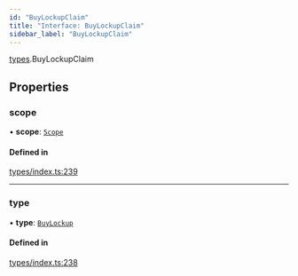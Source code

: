 ```yaml
---
id: "BuyLockupClaim"
title: "Interface: BuyLockupClaim"
sidebar_label: "BuyLockupClaim"
---
```


[types](../../../modules/Types/Types.md).BuyLockupClaim

## Properties

### scope

• **scope**: [`Scope`](../Scope/Scope.md)

#### Defined in

[types/index.ts:239](https://github.com/PolymeshAssociation/polymesh-sdk/blob/d4e2c127f/src/types/index.ts#L239)

___

### type

• **type**: [`BuyLockup`](../../../enums/Types/ClaimType/ClaimType.md#buylockup)

#### Defined in

[types/index.ts:238](https://github.com/PolymeshAssociation/polymesh-sdk/blob/d4e2c127f/src/types/index.ts#L238)
